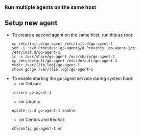 ### Run multiple agents on the same host

## Setup new agent

- To create a second agent on the same host, run this as root:
    ```
    cp /etc/init.d/go-agent /etc/init.d/go-agent-1
    sed -i 's/# Provides: go-agent$/# Provides: go-agent-1/g' /etc/init.d/go-agent-1
    ln -s /usr/share/go-agent /usr/share/go-agent-1
    cp /etc/default/go-agent /etc/default/go-agent-1
    mkdir /var/{lib,log}/go-agent-1
    chown go:go /var/{lib,log}/go-agent-1
    ```
- To enable starting the go-agent service during system boot:
  - on Debian:
  ```
  insserv go-agent-1
  ```
  - on Ubuntu:
  ```
  update-rc.d go-agent-1 enable
  ```
  - on Centos and Redhat:
  ```
  chkconfig go-agent-1 on
  ```
